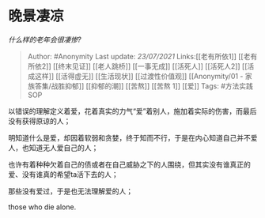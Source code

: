 # 晚景凄凉
*什么样的老年会很凄惨?*

> Author: #Anonymity
> Last update: *23/07/2021*
> Links:[[老有所依1]] [[老有所依2]] [[终末见证]] [[老人跳桥]] [[一事无成]] [[活死人]] [[活死人2]] [[活成这样]] [[活得虚无]] [[生活现状]] [[过渡性价值观]] [[Anonymity/01 - 家族答集/战胜抑郁]] [[抑郁的潮]] [[苦熬]] [[苦熬 1]] [[爱]]
> Tags:    #方法实践SOP

以错误的理解定义着爱，花着真实的力气“爱”着别人，施加着实际的伤害，而最后没有获得原谅的人；

明知道什么是爱，却因着软弱和贪婪，终于知而不行，于是在内心知道自己并不爱人，也知道无人爱自己的人；

也许有着种种欠着自己的债或者在自己威胁之下的人围绕，但其实没有谁真正的爱、没有谁真的希望ta活下去的人；

那些没有爱过，于是也无法理解爱的人；

those who die alone.

